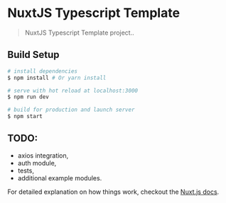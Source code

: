 # NuxtJS Typescript Template

> NuxtJS Typescript Template project..

## Build Setup

``` bash
# install dependencies
$ npm install # Or yarn install

# serve with hot reload at localhost:3000
$ npm run dev

# build for production and launch server
$ npm start
```

## TODO:
- axios integration,
- auth module, 
- tests,
- additional example modules.

For detailed explanation on how things work, checkout the [Nuxt.js docs](https://github.com/nuxt/nuxt.js).